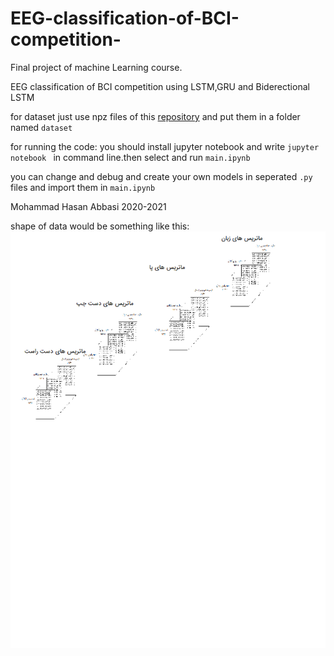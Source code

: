 # EEG-classification-of-BCI-competition-


Final project of machine Learning course.

EEG classification of BCI competition using LSTM,GRU and Biderectional LSTM

for dataset just use npz files of this [repository](https://github.com/bregydoc/bcidatasetIV2a) and put them in a folder named `dataset`

for running the code:
you should install jupyter notebook and write `jupyter notebook ` in command line.then select and run `main.ipynb`

you can change and debug and create your own models in seperated `.py` files and import them in `main.ipynb`


Mohammad Hasan Abbasi
2020-2021

shape of data would be something like this:
![alt text](https://github.com/MohammadHasanAbbasi/EEG-classification-of-BCI-competition-/blob/main/figure-3.png "Shape of input data")
